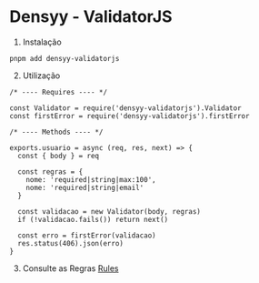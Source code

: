# Densyy - ValidatorJS

1. Instalação
```
pnpm add densyy-validatorjs
```

2. Utilização
```
/* ---- Requires ---- */

const Validator = require('densyy-validatorjs').Validator
const firstError = require('densyy-validatorjs').firstError

/* ---- Methods ---- */

exports.usuario = async (req, res, next) => {
  const { body } = req

  const regras = {
    nome: 'required|string|max:100',
    nome: 'required|string|email'
  }

  const validacao = new Validator(body, regras)
  if (!validacao.fails()) return next()

  const erro = firstError(validacao)
  res.status(406).json(erro)
}
```

3. Consulte as Regras
[Rules](https://github.com/mikeerickson/validatorjs#available-rules)
